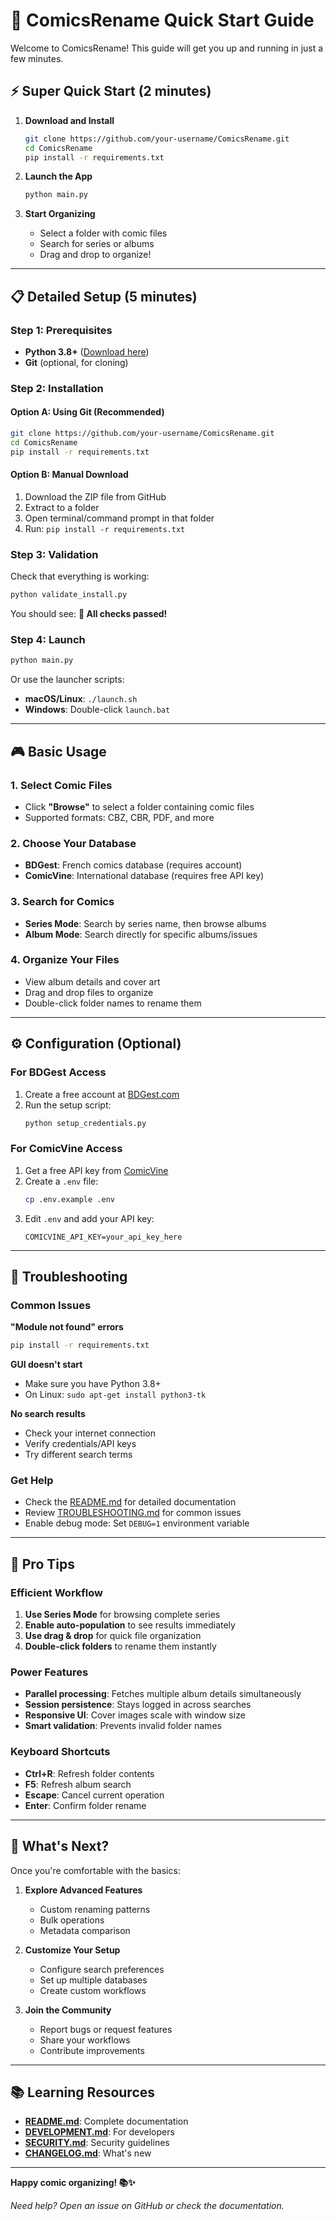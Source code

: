 # 🚀 ComicsRename Quick Start Guide

Welcome to ComicsRename! This guide will get you up and running in just a few minutes.

## ⚡ Super Quick Start (2 minutes)

1. **Download and Install**
   ```bash
   git clone https://github.com/your-username/ComicsRename.git
   cd ComicsRename
   pip install -r requirements.txt
   ```

2. **Launch the App**
   ```bash
   python main.py
   ```

3. **Start Organizing**
   - Select a folder with comic files
   - Search for series or albums
   - Drag and drop to organize!

---

## 📋 Detailed Setup (5 minutes)

### Step 1: Prerequisites
- **Python 3.8+** ([Download here](https://python.org/downloads/))
- **Git** (optional, for cloning)

### Step 2: Installation

#### Option A: Using Git (Recommended)
```bash
git clone https://github.com/your-username/ComicsRename.git
cd ComicsRename
pip install -r requirements.txt
```

#### Option B: Manual Download
1. Download the ZIP file from GitHub
2. Extract to a folder
3. Open terminal/command prompt in that folder
4. Run: `pip install -r requirements.txt`

### Step 3: Validation
Check that everything is working:
```bash
python validate_install.py
```

You should see: **🎉 All checks passed!**

### Step 4: Launch
```bash
python main.py
```

Or use the launcher scripts:
- **macOS/Linux**: `./launch.sh`
- **Windows**: Double-click `launch.bat`

---

## 🎮 Basic Usage

### 1. **Select Comic Files**
- Click **"Browse"** to select a folder containing comic files
- Supported formats: CBZ, CBR, PDF, and more

### 2. **Choose Your Database**
- **BDGest**: French comics database (requires account)
- **ComicVine**: International database (requires free API key)

### 3. **Search for Comics**
- **Series Mode**: Search by series name, then browse albums
- **Album Mode**: Search directly for specific albums/issues

### 4. **Organize Your Files**
- View album details and cover art
- Drag and drop files to organize
- Double-click folder names to rename them

---

## ⚙️ Configuration (Optional)

### For BDGest Access
1. Create a free account at [BDGest.com](https://www.bdgest.com/)
2. Run the setup script:
   ```bash
   python setup_credentials.py
   ```

### For ComicVine Access
1. Get a free API key from [ComicVine](https://comicvine.gamespot.com/api/)
2. Create a `.env` file:
   ```bash
   cp .env.example .env
   ```
3. Edit `.env` and add your API key:
   ```
   COMICVINE_API_KEY=your_api_key_here
   ```

---

## 🔧 Troubleshooting

### Common Issues

**"Module not found" errors**
```bash
pip install -r requirements.txt
```

**GUI doesn't start**
- Make sure you have Python 3.8+
- On Linux: `sudo apt-get install python3-tk`

**No search results**
- Check your internet connection
- Verify credentials/API keys
- Try different search terms

### Get Help
- Check the [README.md](README.md) for detailed documentation
- Review [TROUBLESHOOTING.md](TROUBLESHOOTING.md) for common issues
- Enable debug mode: Set `DEBUG=1` environment variable

---

## 🎯 Pro Tips

### Efficient Workflow
1. **Use Series Mode** for browsing complete series
2. **Enable auto-population** to see results immediately
3. **Use drag & drop** for quick file organization
4. **Double-click folders** to rename them instantly

### Power Features
- **Parallel processing**: Fetches multiple album details simultaneously
- **Session persistence**: Stays logged in across searches
- **Responsive UI**: Cover images scale with window size
- **Smart validation**: Prevents invalid folder names

### Keyboard Shortcuts
- **Ctrl+R**: Refresh folder contents
- **F5**: Refresh album search
- **Escape**: Cancel current operation
- **Enter**: Confirm folder rename

---

## 🌟 What's Next?

Once you're comfortable with the basics:

1. **Explore Advanced Features**
   - Custom renaming patterns
   - Bulk operations
   - Metadata comparison

2. **Customize Your Setup**
   - Configure search preferences
   - Set up multiple databases
   - Create custom workflows

3. **Join the Community**
   - Report bugs or request features
   - Share your workflows
   - Contribute improvements

---

## 📚 Learning Resources

- **[README.md](README.md)**: Complete documentation
- **[DEVELOPMENT.md](DEVELOPMENT.md)**: For developers
- **[SECURITY.md](SECURITY.md)**: Security guidelines
- **[CHANGELOG.md](CHANGELOG.md)**: What's new

---

**Happy comic organizing! 📚✨**

*Need help? Open an issue on GitHub or check the documentation.*

